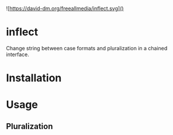 ![https://david-dm.org/freeallmedia/inflect.svg]()

# inflect

Change string between case formats and pluralization in a chained interface.

# Installation

# Usage

## Pluralization

